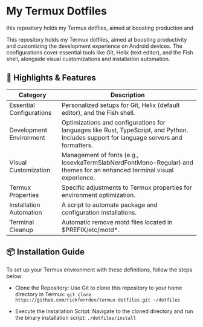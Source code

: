 # My Termux Dotfiles
this repository holds my Termux dotfiles, aimed at boosting production and 

This repository holds my Termux dotfiles, aimed at boosting productivity and customizing the development experience on Android devices. The configurations cover essential tools like Git, Helix (text editor), and the Fish shell, alongside visual customizations and installation automation.

## 🚀 Highlights & Features
| Category                         | Description                                                                                                                             |
|----------------------------------|-----------------------------------------------------------------------------------------------------------------------------------------|
| Essential Configurations         | Personalized setups for Git, Helix (default editor), and the Fish shell.                                                                |
| Development Environment          | Optimizations and configurations for languages like Rust, TypeScript, and Python. Includes support for language servers and formatters. |
| Visual Customization             | Management of fonts (e.g., IosevkaTermSlabNerdFontMono-Regular) and themes for an enhanced terminal visual experience.                  |
| Termux Properties                | Specific adjustments to Termux properties for environment optimization.                                                                 |
| Installation Automation          | A script to automate package and configuration installations.                                                                    |
| Terminal Cleanup                 | Automatic remove motd files located in $PREFIX/etc/motd*.                                                                               |

## 📦 Installation Guide
To set up your Termux environment with these definitions, follow the steps below:
 * Clone the Repository:
   Use Git to clone this repository to your home directory in Termux:
   `git clone https://github.com/rickferrdev/termux-dotfiles.git ~/dotfiles`

 * Execute the Installation Script:
   Navigate to the cloned directory and run the binary installation script:
   `./dotfiles/install`
